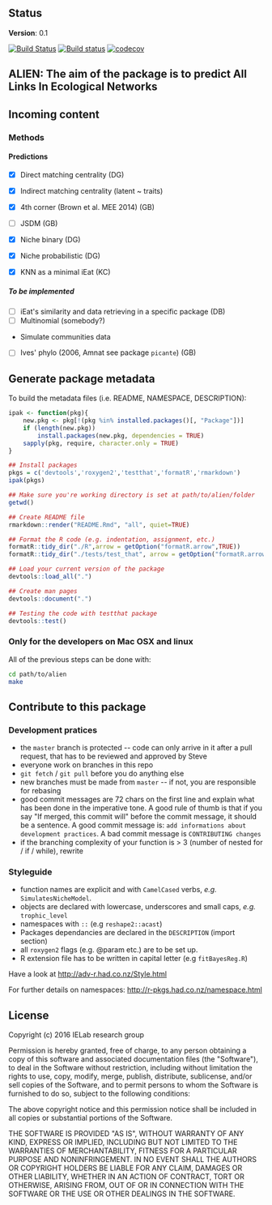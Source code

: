 Status
------

**Version**: 0.1

[![Build Status](https://travis-ci.org/TheoreticalEcosystemEcology/alien.svg?branch=master)](https://travis-ci.org/TheoreticalEcosystemEcology/alien)
[![Build status](https://ci.appveyor.com/api/projects/status/al10lmlky7se4wa6/branch/master?svg=true)](https://ci.appveyor.com/project/SteveViss/alien/branch/master) [![codecov](https://codecov.io/gh/TheoreticalEcosystemEcology/alien/branch/master/graph/badge.svg)](https://codecov.io/gh/TheoreticalEcosystemEcology/alien)


ALIEN: The aim of the package is to predict All Links In Ecological Networks
----------------------------------------------------------------------------

Incoming content
----------------


### Methods

#### Predictions

-  [X] Direct matching centrality (DG)
-  [X] Indirect matching centrality (latent ~ traits)
-  [X] 4th corner (Brown et al. MEE 2014) (GB)
-  [ ] JSDM (GB)
-  [X] Niche binary (DG)
-  [X] Niche probabilistic (DG)
-  [X] KNN as a minimal iEat (KC)


##### To be implemented

-  [ ] iEat's similarity and data retrieving in a specific package (DB)
-  [ ] Multinomial (somebody?)
- Simulate communities data
-  [ ] Ives' phylo (2006, Amnat see package `picante`) (GB)

Generate package metadata
-------------------------


To build the metadata files (i.e. README, NAMESPACE, DESCRIPTION):

``` r
ipak <- function(pkg){
    new.pkg <- pkg[!(pkg %in% installed.packages()[, "Package"])]
    if (length(new.pkg))
        install.packages(new.pkg, dependencies = TRUE)
    sapply(pkg, require, character.only = TRUE)
}

## Install packages
pkgs = c('devtools','roxygen2','testthat','formatR','rmarkdown')
ipak(pkgs)

## Make sure you're working directory is set at path/to/alien/folder
getwd()

## Create README file
rmarkdown::render("README.Rmd", "all", quiet=TRUE)

## Format the R code (e.g. indentation, assignment, etc.)
formatR::tidy_dir("./R",arrow = getOption("formatR.arrow",TRUE))
formatR::tidy_dir("./tests/test_that", arrow = getOption("formatR.arrow",TRUE))

## Load your current version of the package
devtools::load_all(".")

## Create man pages
devtools::document(".")

## Testing the code with testthat package
devtools::test()
```

### Only for the developers on Mac OSX and linux

All of the previous steps can be done with:

``` bash
cd path/to/alien
make
```

Contribute to this package
--------------------------

### Development pratices

-   the `master` branch is protected -- code can only arrive in it after a pull request, that has to be reviewed and approved by Steve
-   everyone work on branches in this repo
-   `git fetch` / `git pull` before you do anything else
-   new branches must be made from `master` -- if not, you are responsible for rebasing
-   good commit messages are 72 chars on the first line and explain what has been done in the imperative tone. A good rule of thumb is that if you say "If merged, this commit will" before the commit message, it should be a sentence. A good commit message is: `add informations about development practices`. A bad commit message is `CONTRIBUTING changes`
-   if the branching complexity of your function is &gt; 3 (number of nested for / if / while), rewrite

### Styleguide

-   function names are explicit and with `CamelCased` verbs, *e.g.* `SimulatesNicheModel`.
-   objects are declared with lowercase, underscores and small caps, *e.g.* `trophic_level`
-   namespaces with `::` (e.g `reshape2::acast`)
-   Packages dependancies are declared in the `DESCRIPTION` (import section)
-   all `roxygen2` flags (e.g. @param etc.) are to be set up.
-   R extension file has to be written in capital letter (e.g `fitBayesReg.R`)

Have a look at <http://adv-r.had.co.nz/Style.html>

For further details on namespaces: <http://r-pkgs.had.co.nz/namespace.html>

License
-------

Copyright (c) 2016 IELab research group

Permission is hereby granted, free of charge, to any person obtaining a copy of this software and associated documentation files (the "Software"), to deal in the Software without restriction, including without limitation the rights to use, copy, modify, merge, publish, distribute, sublicense, and/or sell copies of the Software, and to permit persons to whom the Software is furnished to do so, subject to the following conditions:

The above copyright notice and this permission notice shall be included in all copies or substantial portions of the Software.

THE SOFTWARE IS PROVIDED "AS IS", WITHOUT WARRANTY OF ANY KIND, EXPRESS OR IMPLIED, INCLUDING BUT NOT LIMITED TO THE WARRANTIES OF MERCHANTABILITY, FITNESS FOR A PARTICULAR PURPOSE AND NONINFRINGEMENT. IN NO EVENT SHALL THE AUTHORS OR COPYRIGHT HOLDERS BE LIABLE FOR ANY CLAIM, DAMAGES OR OTHER LIABILITY, WHETHER IN AN ACTION OF CONTRACT, TORT OR OTHERWISE, ARISING FROM, OUT OF OR IN CONNECTION WITH THE SOFTWARE OR THE USE OR OTHER DEALINGS IN THE SOFTWARE.
